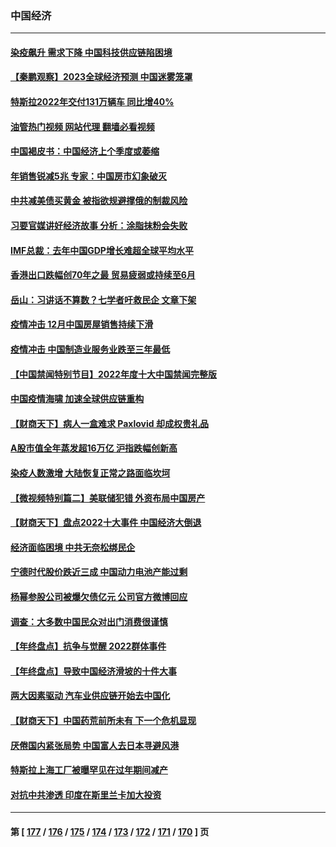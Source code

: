 ### 中国经济
---
#### [染疫飙升 需求下降 中国科技供应链陷困境](../../pages/ncid283/n13898224.md?01032045) 
#### [【秦鹏观察】2023全球经济预测 中国迷雾笼罩](../../pages/ncid283/n13898147.md?01032045) 
#### [特斯拉2022年交付131万辆车 同比增40%](../../pages/ncid283/n13898085.md?01032045) 
#### [油管热门视频 网站代理 翻墙必看视频](http://138.2.39.72:81/youtube.html?epic-marker?01032045)
#### [中国褐皮书：中国经济上个季度或萎缩](../../pages/ncid283/n13898091.md?01032045) 
#### [年销售锐减5兆 专家：中国房市幻象破灭](../../pages/ncid283/n13897386.md?01032045) 
#### [中共减美债买黄金 被指欲规避撑俄的制裁风险](../../pages/ncid283/n13897426.md?01032045) 
#### [习要官媒讲好经济故事 分析：涂脂抹粉会失败](../../pages/ncid283/n13897436.md?01032045) 
#### [IMF总裁：去年中国GDP增长难超全球平均水平](../../pages/ncid283/n13897345.md?01032045) 
#### [香港出口跌幅创70年之最 贸易疲弱或持续至6月](../../pages/ncid283/n13896383.md?01032045) 
#### [岳山：习讲话不算数？七学者吁救民企 文章下架](../../pages/ncid283/n13897095.md?01032045) 
#### [疫情冲击 12月中国房屋销售持续下滑](../../pages/ncid283/n13896527.md?01032045) 
#### [疫情冲击 中国制造业服务业跌至三年最低](../../pages/ncid283/n13896495.md?01032045) 
#### [【中国禁闻特别节目】2022年度十大中国禁闻完整版](../../pages/ncid283/n13895644.md?01032045) 
#### [中国疫情海啸 加速全球供应链重构](../../pages/ncid283/n13896058.md?01032045) 
#### [【财商天下】病人一盒难求 Paxlovid 却成权贵礼品](../../pages/ncid283/n13895617.md?01032045) 
#### [A股市值全年蒸发超16万亿 沪指跌幅创新高](../../pages/ncid283/n13895640.md?01032045) 
#### [染疫人数激增 大陆恢复正常之路面临坎坷](../../pages/ncid283/n13895526.md?01032045) 
#### [【微视频特别篇二】美联储犯错 外资布局中国房产](../../pages/ncid283/n13895476.md?01032045) 
#### [【财商天下】盘点2022十大事件 中国经济大倒退](../../pages/ncid283/n13895368.md?01032045) 
#### [经济面临困境 中共无奈松绑民企](../../pages/ncid283/n13894634.md?01032045) 
#### [宁德时代股价跌近三成 中国动力电池产能过剩](../../pages/ncid283/n13894565.md?01032045) 
#### [杨幂参股公司被爆欠债亿元 公司官方微博回应](../../pages/ncid283/n13894649.md?01032045) 
#### [调查：大多数中国民众对出门消费很谨慎](../../pages/ncid283/n13894551.md?01032045) 
#### [【年终盘点】抗争与觉醒 2022群体事件](../../pages/ncid283/n13888314.md?01032045) 
#### [【年终盘点】导致中国经济滑坡的十件大事](../../pages/ncid283/n13893109.md?01032045) 
#### [两大因素驱动 汽车业供应链开始去中国化](../../pages/ncid283/n13893093.md?01032045) 
#### [【财商天下】中国药荒前所未有 下一个危机显现](../../pages/ncid283/n13893140.md?01032045) 
#### [厌倦国内紧张局势 中国富人去日本寻避风港](../../pages/ncid283/n13893099.md?01032045) 
#### [特斯拉上海工厂被曝罕见在过年期间减产](../../pages/ncid283/n13892995.md?01032045) 
#### [对抗中共渗透 印度在斯里兰卡加大投资](../../pages/ncid283/n13892887.md?01032045) 

---
#### 第 [ [177](./177.md?01032045) / [176](./176.md?01032045) / [175](./175.md?01032045) / [174](./174.md?01032045) / [173](./173.md?01032045) / [172](./172.md?01032045) / [171](./171.md?01032045) / [170](./170.md?01032045) ] 页
